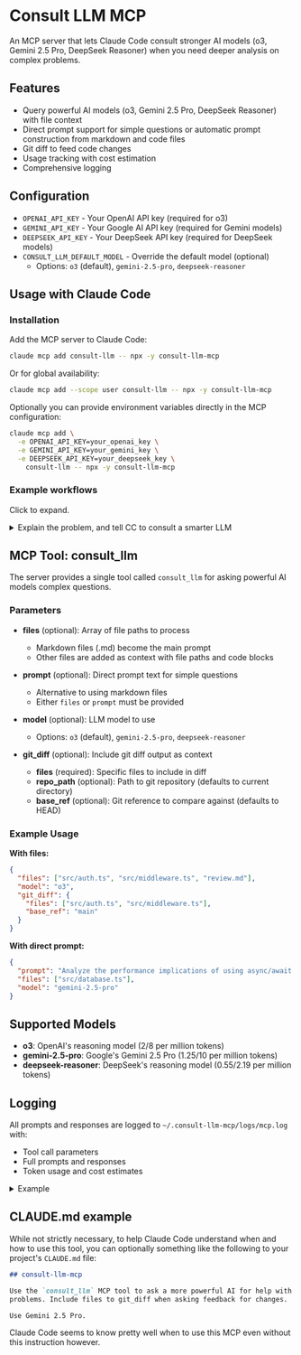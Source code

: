 # Consult LLM MCP

An MCP server that lets Claude Code consult stronger AI models (o3, Gemini 2.5
Pro, DeepSeek Reasoner) when you need deeper analysis on complex problems.

## Features

- Query powerful AI models (o3, Gemini 2.5 Pro, DeepSeek Reasoner) with file
  context
- Direct prompt support for simple questions or automatic prompt construction
  from markdown and code files
- Git diff to feed code changes
- Usage tracking with cost estimation
- Comprehensive logging

## Configuration

- `OPENAI_API_KEY` - Your OpenAI API key (required for o3)
- `GEMINI_API_KEY` - Your Google AI API key (required for Gemini models)
- `DEEPSEEK_API_KEY` - Your DeepSeek API key (required for DeepSeek models)
- `CONSULT_LLM_DEFAULT_MODEL` - Override the default model (optional)
  - Options: `o3` (default), `gemini-2.5-pro`, `deepseek-reasoner`

## Usage with Claude Code

### Installation

Add the MCP server to Claude Code:

```bash
claude mcp add consult-llm -- npx -y consult-llm-mcp
```

Or for global availability:

```bash
claude mcp add --scope user consult-llm -- npx -y consult-llm-mcp
```

Optionally you can provide environment variables directly in the MCP
configuration:

```bash
claude mcp add \
  -e OPENAI_API_KEY=your_openai_key \
  -e GEMINI_API_KEY=your_gemini_key \
  -e DEEPSEEK_API_KEY=your_deepseek_key \
    consult-llm -- npx -y consult-llm-mcp
```

### Example workflows

Click to expand.

<details>
<summary>Explain the problem, and tell CC to consult a smarter LLM</summary>

```

  <Some long explanation of the issue here>

Consult LLM for assistance, use gemini

⏺ I see the issue! The problem is that the frontend is trying to use the hint
for "isn't" but the server generated a hint for "isn't it" (the full phrase).
This is a mismatch between how the frontend segments text and how the server
generates hints.

Let me consult the LLM to get assistance on this segmentation mismatch issue.

⏺ Write(hint-segmentation-issue.md) ⎿  Wrote 53 lines to
hint-segmentation-issue.md # Hint Segmentation Mismatch Issue ## Problem
Description There's a mismatch between how the frontend segments text for
clickable words and how the backend generates hints. This causes hint unlocking
to fail when the segments don't match exactly. ## Example Case **Original
Text**: "Hello! Nice weather, isn't it?" … +43 lines (ctrl+r to expand)

⏺ consult-llm:consult_llm (MCP)(model: "gemini-2.5-pro", files: ["/project/hint
-segmentation-issue.md","/project/web/src/compo
nents/HintsText.tsx","/project/web/src/utils/hi
nts.ts","/project/server/src/routes/public/hint
s.ts","/project/server/src/llm/hints.ts"]) ⎿ An excellent analysis of the
problem. The root cause has been correctly identified: a race condition within
the `handleConfirmGenerateHints` function in `HintsText.tsx`. The component
state updates in the background after `await generateHints()`, but the function
continues executing with a stale `activeSegment` variable, causing it to request
a hint for a smaller text segment ( e.g., "isn't") instead of the full,
newly-available hint phrase (e.g., "isn't it"). … +607 lines (ctrl+r to expand)

⏺ Perfect! The LLM identified the core issue - there's a race condition in
handleConfirmGenerateHints where the function uses stale state after async
operations. The solution is to re-target the hint key after generation to find
the correct matching hint.

Let me implement this solution:

⏺ Update Todos ⎿  ☐ Fix hint segmentation mismatch by implementing smarter hint
key targeting in handleConfirmGenerateHints

```

</details>

## MCP Tool: consult_llm

The server provides a single tool called `consult_llm` for asking powerful AI
models complex questions.

### Parameters

- **files** (optional): Array of file paths to process

  - Markdown files (.md) become the main prompt
  - Other files are added as context with file paths and code blocks

- **prompt** (optional): Direct prompt text for simple questions

  - Alternative to using markdown files
  - Either `files` or `prompt` must be provided

- **model** (optional): LLM model to use

  - Options: `o3` (default), `gemini-2.5-pro`, `deepseek-reasoner`

- **git_diff** (optional): Include git diff output as context
  - **files** (required): Specific files to include in diff
  - **repo_path** (optional): Path to git repository (defaults to current
    directory)
  - **base_ref** (optional): Git reference to compare against (defaults to HEAD)

### Example Usage

**With files:**

```json
{
  "files": ["src/auth.ts", "src/middleware.ts", "review.md"],
  "model": "o3",
  "git_diff": {
    "files": ["src/auth.ts", "src/middleware.ts"],
    "base_ref": "main"
  }
}
```

**With direct prompt:**

```json
{
  "prompt": "Analyze the performance implications of using async/await vs Promise.then() in Node.js",
  "files": ["src/database.ts"],
  "model": "gemini-2.5-pro"
}
```

## Supported Models

- **o3**: OpenAI's reasoning model ($2/$8 per million tokens)
- **gemini-2.5-pro**: Google's Gemini 2.5 Pro ($1.25/$10 per million tokens)
- **deepseek-reasoner**: DeepSeek's reasoning model ($0.55/$2.19 per million
  tokens)

## Logging

All prompts and responses are logged to `~/.consult-llm-mcp/logs/mcp.log` with:

- Tool call parameters
- Full prompts and responses
- Token usage and cost estimates

<details>
<summary>Example</summary>

```
[2025-06-22T20:16:04.673Z] TOOL CALL: consult_llm
Arguments: {
  "files": [
    "refactor-analysis.md",
    "src/main.ts",
    "src/schema.ts",
    "src/config.ts",
    "src/llm.ts",
    "src/llm-cost.ts"
  ],
  "model": "deepseek-reasoner"
}
================================================================================
[2025-06-22T20:16:04.675Z] PROMPT (model: deepseek-reasoner):
## Relevant Files

### File: src/main.ts

...

Please provide specific suggestions for refactoring with example code structure
where helpful.
================================================================================
[2025-06-22T20:19:20.632Z] RESPONSE (model: deepseek-reasoner):
Based on the analysis, here are the key refactoring suggestions to improve
separation of concerns and maintainability:

...

This refactoring maintains all existing functionality while significantly
improving maintainability and separation of concerns. The new structure makes
it easier to add features like new LLM providers, additional context sources,
or alternative prompt formats.

Tokens: 3440 input, 5880 output | Cost: $0.014769 (input: $0.001892, output: $0.012877)
```

</details>

## CLAUDE.md example

While not strictly necessary, to help Claude Code understand when and how to use
this tool, you can optionally something like the following to your project's
`CLAUDE.md` file:

```markdown
## consult-llm-mcp

Use the `consult_llm` MCP tool to ask a more powerful AI for help with complex
problems. Include files to git_diff when asking feedback for changes.

Use Gemini 2.5 Pro.
```

Claude Code seems to know pretty well when to use this MCP even without this
instruction however.
